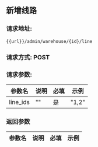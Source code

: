 ## 新增线路
### 请求地址:
```
{{url}}/admin/warehouse/{id}/line
```
### 请求方式: POST  
### 请求参数:  

|参数名|说明|必填|示例|  
 |---|---|---|---|  
|line_ids|""|是|"1,2"|  
### 返回参数  

|参数名|说明|必填|示例|  
 |---|---|---|---|  
